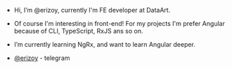 - Hi, I’m @erizoy, currently I'm FE developer at DataArt.
- Of course I'm interesting in front-end! For my projects I'm prefer Angular because of CLI, TypeScript, RxJS ans so on.
- I’m currently learning NgRx, and want to learn Angular deeper.

- [@erizoy](https://telegram.me/erizoy) - telegram
